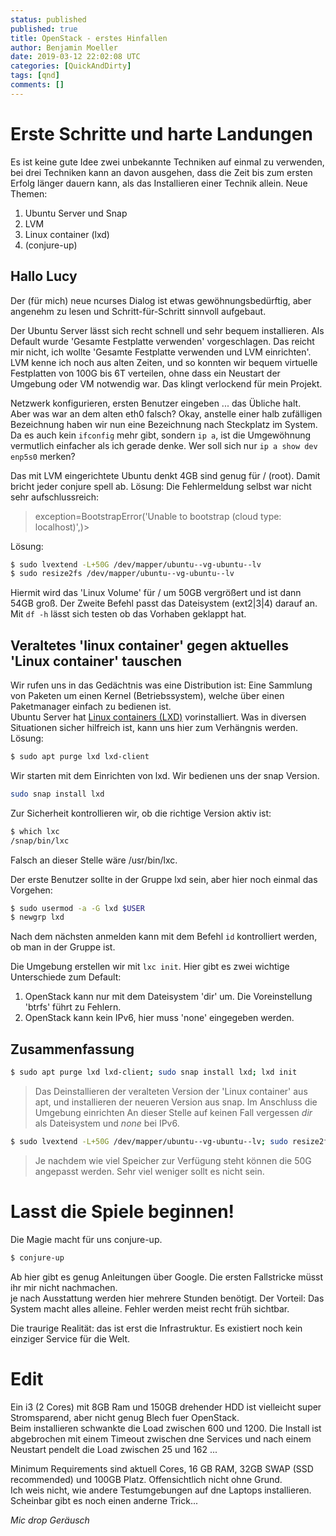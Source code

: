 ```yaml
---
status: published
published: true
title: OpenStack - erstes Hinfallen
author: Benjamin Moeller
date: 2019-03-12 22:02:08 UTC
categories: [QuickAndDirty]
tags: [qnd]
comments: []
---
```


# Erste Schritte und harte Landungen
Es ist keine gute Idee zwei unbekannte Techniken auf einmal zu verwenden, bei drei Techniken kann an davon ausgehen, dass die Zeit bis zum ersten Erfolg länger dauern kann, als das Installieren einer Technik allein. Neue Themen:
1. Ubuntu Server und Snap
2. LVM
3. Linux container (lxd)
4. (conjure-up)

## Hallo Lucy
Der (für mich) neue ncurses Dialog ist etwas gewöhnungsbedürftig, aber angenehm zu lesen und Schritt-für-Schritt sinnvoll aufgebaut.

Der Ubuntu Server lässt sich recht schnell und sehr bequem installieren. Als Default wurde 'Gesamte Festplatte verwenden' vorgeschlagen. Das reicht mir nicht, ich wollte 'Gesamte Festplatte verwenden und LVM einrichten'. LVM kenne ich noch aus alten Zeiten, und so konnten wir bequem virtuelle Festplatten von 100G bis 6T verteilen, ohne dass ein Neustart der Umgebung oder VM notwendig war. Das klingt verlockend für mein Projekt.

Netzwerk konfigurieren, ersten Benutzer eingeben ... das Übliche halt.  
Aber was war an dem alten eth0 falsch? Okay, anstelle einer halb zufälligen Bezeichnung haben wir nun eine Bezeichnung nach Steckplatz im System. Da es auch kein `ifconfig` mehr gibt, sondern `ip a`, ist die Umgewöhnung vermutlich einfacher als ich gerade denke. Wer soll sich nur `ip a show dev enp5s0` merken? 

Das mit LVM eingerichtete Ubuntu denkt 4GB sind genug für / (root). Damit bricht jeder conjure spell ab. Lösung:
Die Fehlermeldung selbst war nicht sehr aufschlussreich:
> exception=BootstrapError('Unable to bootstrap (cloud type: localhost)',)>

Lösung:
```bash
$ sudo lvextend -L+50G /dev/mapper/ubuntu--vg-ubuntu--lv
$ sudo resize2fs /dev/mapper/ubuntu--vg-ubuntu--lv
```
Hiermit wird das 'Linux Volume' für / um 50GB vergrößert und ist dann 54GB groß. Der Zweite Befehl passt das Dateisystem (ext2|3|4) darauf an.
Mit `df -h` lässt sich testen ob das Vorhaben geklappt hat.


## Veraltetes 'linux container' gegen aktuelles 'Linux container' tauschen
Wir rufen uns in das Gedächtnis was eine Distribution ist: Eine Sammlung von Paketen um einen Kernel (Betriebssystem), welche über einen Paketmanager einfach zu bedienen ist.  
Ubuntu Server hat [Linux containers (LXD)](https://linuxcontainers.org/) vorinstalliert. Was in diversen Situationen sicher hilfreich ist, kann uns hier zum Verhängnis werden. Lösung:
```bash
$ sudo apt purge lxd lxd-client
```

Wir starten mit dem Einrichten von lxd. Wir bedienen uns der snap Version.
```bash
sudo snap install lxd
```

Zur Sicherheit kontrollieren wir, ob die richtige Version aktiv ist:
```bash
$ which lxc
/snap/bin/lxc
```
Falsch an dieser Stelle wäre /usr/bin/lxc.

Der erste Benutzer sollte in der Gruppe lxd sein, aber hier noch einmal das Vorgehen:
```bash
$ sudo usermod -a -G lxd $USER
$ newgrp lxd
```
Nach dem nächsten anmelden kann mit dem Befehl `id` kontrolliert werden, ob man in der Gruppe ist.


Die Umgebung erstellen wir mit `lxc init`. Hier gibt es zwei wichtige Unterschiede zum Default:
1. OpenStack kann nur mit dem Dateisystem 'dir' um. Die Voreinstellung 'btrfs' führt zu Fehlern.
2. OpenStack kann kein IPv6, hier muss 'none' eingegeben werden.

## Zusammenfassung
```bash
$ sudo apt purge lxd lxd-client; sudo snap install lxd; lxd init
```
> Das Deinstallieren der veralteten Version der 'Linux container' aus apt, und installieren der neueren Version aus snap. Im Anschluss die Umgebung einrichten
> An dieser Stelle auf keinen Fall vergessen *dir* als Dateisystem und *none* bei IPv6.

```bash
$ sudo lvextend -L+50G /dev/mapper/ubuntu--vg-ubuntu--lv; sudo resize2fs /dev/mapper/ubuntu--vg-ubuntu--lv
```
> Je nachdem wie viel Speicher zur Verfügung steht können die 50G angepasst werden. Sehr viel weniger sollt es nicht sein.

# Lasst die Spiele beginnen!
Die Magie macht für uns conjure-up.
```bash
$ conjure-up
```

Ab hier gibt es genug Anleitungen über Google. Die ersten Fallstricke müsst ihr mir nicht nachmachen.  
je nach Ausstattung werden hier mehrere Stunden benötigt. Der Vorteil: Das System macht alles alleine. Fehler werden meist recht früh sichtbar.

Die traurige Realität: das ist erst die Infrastruktur. Es existiert noch kein einziger Service für die Welt.

# Edit
Ein i3 (2 Cores) mit 8GB Ram und 150GB drehender HDD ist vielleicht super Stromsparend, aber nicht genug Blech fuer OpenStack.  
Beim installieren schwankte die Load zwischen 600 und 1200. Die Install ist abgebrochen mit einem Timeout zwischen dne Services und nach einem Neustart pendelt die Load zwischen 25 und 162 ...

Minimum Requirements sind aktuell  Cores, 16 GB RAM, 32GB SWAP (SSD recommended) und 100GB Platz. Offensichtlich nicht ohne Grund.  
Ich weis nicht, wie andere Testumgebungen auf dne Laptops installieren. Scheinbar gibt es noch einen anderne Trick... 

*Mic drop Geräusch*

